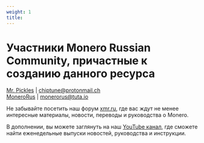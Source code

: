 ```yaml
---
weight: 1
title:
---
```


# Участники Monero Russian Community, причастные к созданию данного ресурса

[Mr. Pickles](https://t.me/v1docq47) | [chiptune@protonmail.ch](mailto:chiptune@protonmail.ch)  
[MoneroRus](https://t.me/monerorus) | [monerorus@tuta.io](mailto:monerorus@tuta.io)

Не забывайте посетить наш форум [xmr.ru](https://xmr.ru), где вас ждут не менее интересные материалы, новости, переводы и руководства о Monero.

В дополнении, вы можете заглянуть на наш [YouTube канал](https://www.youtube.com/channel/UChZc5PLsbP5zeFrmOYMKGmA), где сможете найти еженедельные выпуски новостей, руководства и инструкции.

